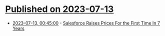 # [Published on 2023-07-13](index.md)

* [2023-07-13, 00:45:00](https://news.slashdot.org/story/23/07/12/2233224/salesforce-raises-prices-for-the-first-time-in-7-years?utm_source=rss1.0mainlinkanon&utm_medium=feed) - [Salesforce Raises Prices For the First Time In 7 Years](https://news.slashdot.org/story/23/07/12/2233224/salesforce-raises-prices-for-the-first-time-in-7-years?utm_source=rss1.0mainlinkanon&utm_medium=feed)
